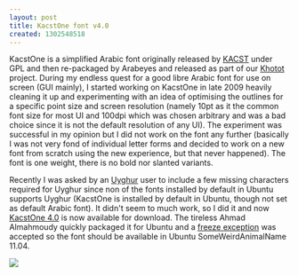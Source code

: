 ```yaml
---
layout: post
title: KacstOne font v4.0
created: 1302548518
---
```

KacstOne is a simplified Arabic font originally released by [KACST](http://www.kacst.edu.sa/en) under GPL and then re-packaged by Arabeyes and released as part of our [Khotot](http://projects.arabeyes.org/project.php?proj=Khotot) project. During my endless quest for a good libre Arabic font for use on screen (GUI mainly), I started working on KacstOne in late 2009 heavily cleaning it up and experimenting with an idea of optimising the outlines for a specific point size and screen resolution (namely 10pt as it the common font size for most UI and 100dpi which was chosen arbitrary and was a bad choice since it is not the default resolution of any UI). The experiment was successful in my opinion but I did not work on the font any further (basically I was not very fond of individual letter forms and decided to work on a new font from scratch using the new experience, but that never happened). The font is one weight, there is no bold nor slanted variants.

Recently I was asked by an [Uyghur](http://en.wikipedia.org/wiki/Uyghur_language) user to include a few missing characters required for Uyghur since non of the fonts installed by default in Ubuntu supports Uyghur (KacstOne is installed by default in Ubuntu, though not set as default Arabic font). It didn't seem to much work, so I did it and now [KacstOne 4.0](http://sourceforge.net/projects/arabeyes/files/kacst_fonts/) is now available for download. The tireless Ahmad Almahmoudy quickly packaged it for Ubuntu and a [freeze exception](https://bugs.launchpad.net/ubuntu/+source/ttf-kacst-one/+bug/757540) was accepted so the font should be available in Ubuntu SomeWeirdAnimalName 11.04.

![](https://launchpadlibrarian.net/69048499/kacst-new-firefox.png)
